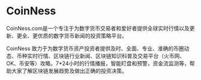 # CoinNess

CoinNess.com是一个专注于为数字货币交易者和爱好者提供全球实时行情以及更新、更全、更优质的数字货币新闻的投资策略平台。

CoinNess 致力于为数字货币资产投资者提供及时、全面、专业、淮确的币圈动态、币种实时行情、区块链行业新闻、区块链知识科普及交易平台（火币网、OK、币安等）攻略，7*24小时的行情播报，智能盯盘和预警，资金流监测等，帮助大家了解区块链发展趋势及做出正确的投资决策。
